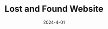 ---
layout: project
title: Lost and Found Website
date: 2024-4-01
description: >-
    A Lost and Found web application designed for the University of Virginia using Django, PostgreSQL, and Heroku. Created for CS3240: Software Engineering. 
categories: [Web Development]

github: https://github.com/uva-cs3240-s24/project-a-26/
# github: https://github.com/Brenmull12/UVA-Lost-and-Found/
---